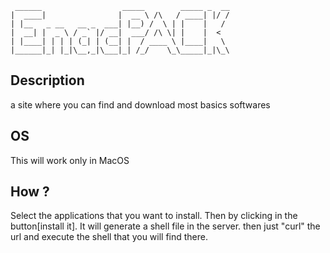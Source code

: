      ______                  _____        _____ _  __
    |  ____|                |  __ \ /\   / ____| |/ /
    | |__   _ __   __ _  ___| |__) /  \ | |    |   /
    |  __| |  _ \ / _` |/ __|  ___/ /\ \| |    |  <
    | |____| | | | (_| | (__| |  / ____ \ |____|   \
    |______|_| |_|\__,_|\___|_| /_/    \_\_____|_|\_\

## Description
a site where you can find and download most basics softwares

## OS
This will work only in MacOS

## How ?
Select the applications that you want to install. Then by clicking in the button[install it]. It will generate a shell file in the server.
then just "curl" the url and execute the shell that you will find there.
